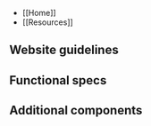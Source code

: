 - [[Home]]  
- [[Resources]]

## Website guidelines
<!-- categories start open="false" group="Design guideline drafts, Design office hours, Publishing guidelines" --><!-- categories end -->

## Functional specs
<!-- categories start open="false" group="Layout component, Service, UI component, Utility" --><!-- categories end -->

## Additional components
<!-- categories start open="false" group="Design only, Feature flag, Under construction" --><!-- categories end -->